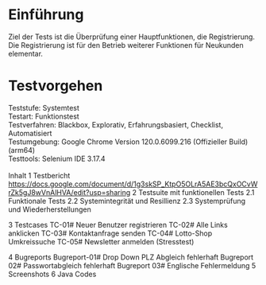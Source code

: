 # Einführung
Ziel der Tests ist die Überprüfung einer Hauptfunktionen, die Registrierung. 
Die Registrierung ist für den Betrieb weiterer Funktionen für Neukunden elementar. 

# Testvorgehen

Teststufe: Systemtest  <br>
Testart: Funktionstest  <br>
Testverfahren: Blackbox, Explorativ, Erfahrungsbasiert, Checklist, Automatisiert <br>
Testumgebung: Google Chrome Version 120.0.6099.216 (Offizieller Build) (arm64) <br>
Testtools: Selenium IDE 3.17.4
 <br> <br>
Inhalt
1 Testbericht https://docs.google.com/document/d/1g3skSP_KtpO5OLrA5AE3bcQxOCvWrZk5gJ8wVnAlHVA/edit?usp=sharing
2 Testsuite mit funktionellen Tests
  2.1 Funktionale Tests
  2.2 Systemintegrität und Resillienz
  2.3 Systemprüfung und Wiederherstellungen
  
3 Testcases 
      TC-01# Neuer Benutzer registrieren
      TC-02# Alle Links anklicken
      TC-03# Kontaktanfrage senden
      TC-04# Lotto-Shop Umkreissuche
      TC-05# Newsletter anmelden (Stresstest)
  
4 Bugreports
       Bugreport-01#  Drop Down PLZ Abgleich fehlerhaft
       Bugreport 02# Passwortabgleich fehlerhaft
       Bugreport 03# Englische Fehlermeldung
5 Screenshots
6 Java Codes
